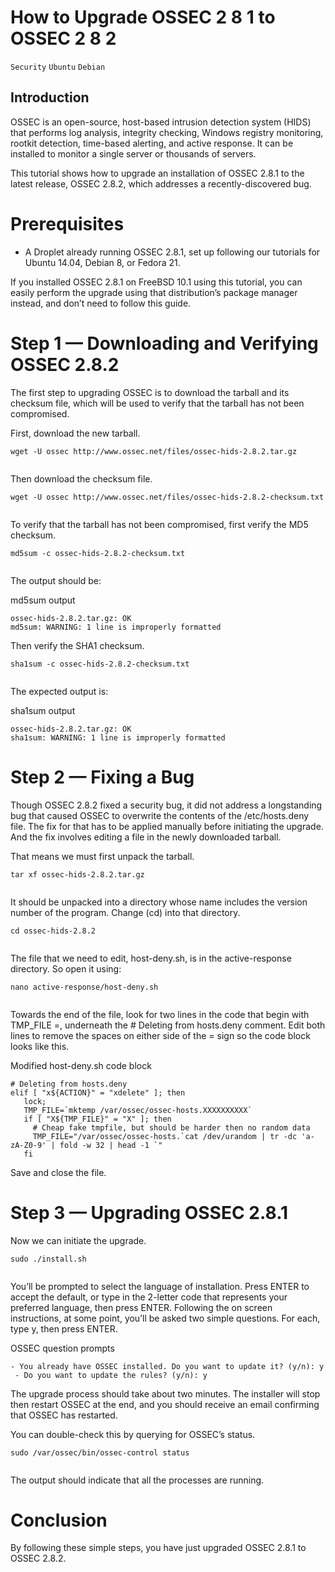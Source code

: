 # How to Upgrade OSSEC 2 8 1 to OSSEC 2 8 2

```Security``` ```Ubuntu``` ```Debian```

## Introduction


OSSEC is an open-source, host-based intrusion detection system (HIDS) that performs log analysis, integrity checking, Windows registry monitoring, rootkit detection, time-based alerting, and active response. It can be installed to monitor a single server or thousands of servers.


This tutorial shows how to upgrade an installation of OSSEC 2.8.1 to the latest release, OSSEC 2.8.2, which addresses a recently-discovered bug.


# Prerequisites


- A Droplet already running OSSEC 2.8.1, set up following our tutorials for Ubuntu 14.04, Debian 8, or Fedora 21.

If you installed OSSEC 2.8.1 on FreeBSD 10.1 using this tutorial, you can easily perform the upgrade using that distribution’s package manager instead, and don’t need to follow this guide.


# Step 1 — Downloading and Verifying OSSEC 2.8.2


The first step to upgrading OSSEC is to download the tarball and its checksum file, which will be used to verify that the tarball has not been compromised.


First, download the new tarball.


```
wget -U ossec http://www.ossec.net/files/ossec-hids-2.8.2.tar.gz


```


Then download the checksum file.


```
wget -U ossec http://www.ossec.net/files/ossec-hids-2.8.2-checksum.txt


```


To verify that the tarball has not been compromised, first verify the MD5 checksum.


```
md5sum -c ossec-hids-2.8.2-checksum.txt


```


The output should be:


md5sum output
```
ossec-hids-2.8.2.tar.gz: OK
md5sum: WARNING: 1 line is improperly formatted

```


Then verify the SHA1 checksum.


```
sha1sum -c ossec-hids-2.8.2-checksum.txt


```


The expected output is:


sha1sum output
```
ossec-hids-2.8.2.tar.gz: OK
sha1sum: WARNING: 1 line is improperly formatted

```


# Step 2 — Fixing a Bug


Though OSSEC 2.8.2 fixed a security bug, it did not address a longstanding bug that caused OSSEC to overwrite the contents of the /etc/hosts.deny file. The fix for that has to be applied manually before initiating the upgrade. And the fix involves editing a file in the newly downloaded tarball.


That means we must first unpack the tarball.


```
tar xf ossec-hids-2.8.2.tar.gz


```


It should be unpacked into a directory whose name includes the version number of the program. Change (cd) into that directory.


```
cd ossec-hids-2.8.2


```


The file that we need to edit, host-deny.sh, is in the active-response directory. So open it using:


```
nano active-response/host-deny.sh


```


Towards the end of the file, look for two lines in the code that begin with TMP_FILE =, underneath the # Deleting from hosts.deny comment. Edit both lines to remove the spaces on either side of the = sign so the code block looks like this.


Modified host-deny.sh code block
```
# Deleting from hosts.deny
elif [ "x${ACTION}" = "xdelete" ]; then
   lock;
   TMP_FILE=`mktemp /var/ossec/ossec-hosts.XXXXXXXXXX`
   if [ "X${TMP_FILE}" = "X" ]; then
     # Cheap fake tmpfile, but should be harder then no random data
     TMP_FILE="/var/ossec/ossec-hosts.`cat /dev/urandom | tr -dc 'a-zA-Z0-9' | fold -w 32 | head -1 `" 
   fi

```


Save and close the file.


# Step 3 — Upgrading OSSEC 2.8.1


Now we can initiate the upgrade.


```
sudo ./install.sh


```


You’ll be prompted to select the language of installation. Press ENTER to accept the default, or type in the 2-letter code that represents your preferred language, then press ENTER. Following the on screen instructions, at some point, you’ll be asked two simple questions. For each, type y, then press ENTER.


OSSEC question prompts
```
- You already have OSSEC installed. Do you want to update it? (y/n): y
 - Do you want to update the rules? (y/n): y

```


The upgrade process should take about two minutes. The installer will stop then restart OSSEC at the end, and you should receive an email confirming that OSSEC has restarted.


You can double-check this by querying for OSSEC’s status.


```
sudo /var/ossec/bin/ossec-control status


```


The output should indicate that all the processes are running.


# Conclusion


By following these simple steps, you have just upgraded OSSEC 2.8.1 to OSSEC 2.8.2.


